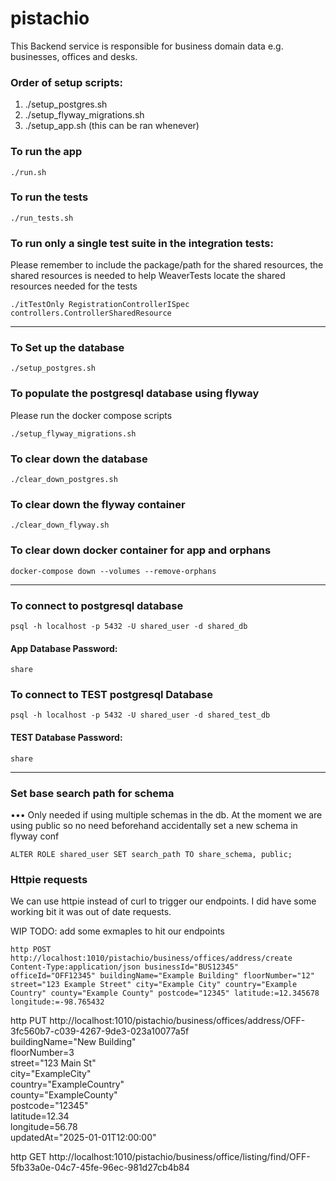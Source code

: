 # pistachio

This Backend service is responsible for business domain data e.g. businesses, offices and desks.

### Order of setup scripts:

1. ./setup_postgres.sh
2. ./setup_flyway_migrations.sh
3. ./setup_app.sh (this can be ran whenever)

### To run the app

```
./run.sh
```

### To run the tests

```
./run_tests.sh
```

### To run only a single test suite in the integration tests:

Please remember to include the package/path for the shared resources,
the shared resources is needed to help WeaverTests locate the shared resources needed for the tests

```
./itTestOnly RegistrationControllerISpec controllers.ControllerSharedResource 
```

---

### To Set up the database

```
./setup_postgres.sh
```

### To populate the postgresql database using flyway

Please run the docker compose scripts

```
./setup_flyway_migrations.sh
```

### To clear down the database

```
./clear_down_postgres.sh
```

### To clear down the flyway container

```
./clear_down_flyway.sh
```

### To clear down docker container for app and orphans
```
docker-compose down --volumes --remove-orphans
```

---

### To connect to postgresql database

```
psql -h localhost -p 5432 -U shared_user -d shared_db
```

#### App Database Password:
```
share
```

### To connect to TEST postgresql Database

```
psql -h localhost -p 5432 -U shared_user -d shared_test_db
```

#### TEST Database Password:
```
share
```
---

### Set base search path for schema

••• Only needed if using multiple schemas in the db. At the moment we are using public so no need beforehand 
accidentally set a new schema in flyway conf

```
ALTER ROLE shared_user SET search_path TO share_schema, public;
```


### Httpie requests 

We can use httpie instead of curl to trigger our endpoints. I did have some working bit it was out of date requests.

WIP TODO: add some exmaples to hit our endpoints
```
http POST http://localhost:1010/pistachio/business/offices/address/create Content-Type:application/json businessId="BUS12345" officeId="OFF12345" buildingName="Example Building" floorNumber="12" street="123 Example Street" city="Example City" country="Example Country" county="Example County" postcode="12345" latitude:=12.345678 longitude:=-98.765432
```


http PUT http://localhost:1010/pistachio/business/offices/address/OFF-3fc560b7-c039-4267-9de3-023a10077a5f \
buildingName="New Building" \
floorNumber=3 \
street="123 Main St" \
city="ExampleCity" \
country="ExampleCountry" \
county="ExampleCounty" \
postcode="12345" \
latitude=12.34 \
longitude=56.78 \
updatedAt="2025-01-01T12:00:00"


http GET http://localhost:1010/pistachio/business/office/listing/find/OFF-5fb33a0e-04c7-45fe-96ec-981d27cb4b84
